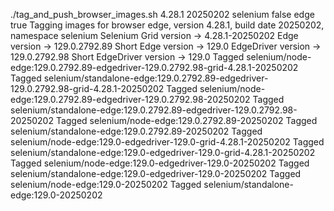 ./tag_and_push_browser_images.sh 4.28.1 20250202 selenium false edge true
Tagging images for browser edge, version 4.28.1, build date 20250202, namespace selenium
Selenium Grid version -> 4.28.1-20250202
Edge version -> 129.0.2792.89
Short Edge version -> 129.0
EdgeDriver version -> 129.0.2792.98
Short EdgeDriver version -> 129.0
Tagged selenium/node-edge:129.0.2792.89-edgedriver-129.0.2792.98-grid-4.28.1-20250202
Tagged selenium/standalone-edge:129.0.2792.89-edgedriver-129.0.2792.98-grid-4.28.1-20250202
Tagged selenium/node-edge:129.0.2792.89-edgedriver-129.0.2792.98-20250202
Tagged selenium/standalone-edge:129.0.2792.89-edgedriver-129.0.2792.98-20250202
Tagged selenium/node-edge:129.0.2792.89-20250202
Tagged selenium/standalone-edge:129.0.2792.89-20250202
Tagged selenium/node-edge:129.0-edgedriver-129.0-grid-4.28.1-20250202
Tagged selenium/standalone-edge:129.0-edgedriver-129.0-grid-4.28.1-20250202
Tagged selenium/node-edge:129.0-edgedriver-129.0-20250202
Tagged selenium/standalone-edge:129.0-edgedriver-129.0-20250202
Tagged selenium/node-edge:129.0-20250202
Tagged selenium/standalone-edge:129.0-20250202
